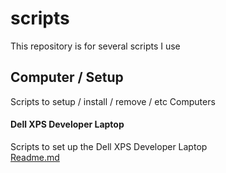 # scripts
This repository is for several scripts I use

## Computer / Setup
Scripts to setup / install / remove / etc Computers

#### Dell XPS Developer Laptop
Scripts to set up the Dell XPS Developer Laptop  
[Readme.md](https://github.com/swissglider/scripts_tutorials/tree/master/computer/setup/Ubuntu%20-%20VMWare)
